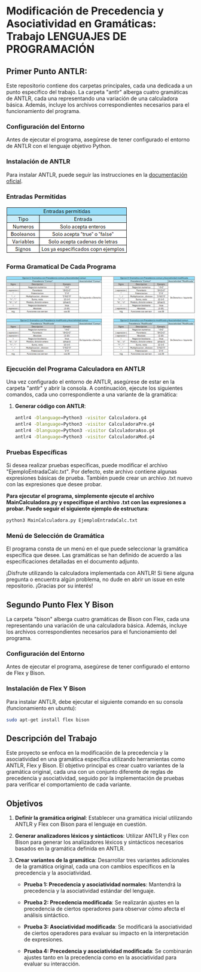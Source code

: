 # Modificación de Precedencia y Asociatividad en Gramáticas: Trabajo LENGUAJES DE PROGRAMACIÓN

## Primer Punto ANTLR:
Este repositorio contiene dos carpetas principales, cada una dedicada a un punto específico del trabajo. La carpeta "antlr" alberga cuatro gramáticas de ANTLR, cada una representando una variación de una calculadora básica. Además, incluye los archivos correspondientes necesarios para el funcionamiento del programa.

### Configuración del Entorno
Antes de ejecutar el programa, asegúrese de tener configurado el entorno de ANTLR con el lenguaje objetivo Python.

### Instalación de ANTLR
Para instalar ANTLR, puede seguir las instrucciones en la [documentación oficial](https://www.antlr.org).

### Entradas Permitidas
![Entradas Permitidas](Images/EntradasPermitidas.png)

### Forma Gramatical De Cada Programa
![Texto Alternativo](Images/TablasAsDes.png)

### Ejecución del Programa Calculadora en ANTLR
Una vez configurado el entorno de ANTLR, asegúrese de estar en la carpeta "antlr" y abrir la consola. A continuación, ejecute los siguientes comandos, cada uno correspondiente a una variante de la gramática:

1. **Generar código con ANTLR**:
   ```bash
   antlr4 -Dlanguage=Python3 -visitor Calculadora.g4
   antlr4 -Dlanguage=Python3 -visitor CalculadoraPre.g4
   antlr4 -Dlanguage=Python3 -visitor CalculadoraAso.g4
   antlr4 -Dlanguage=Python3 -visitor CalculadoraMod.g4
   
### Pruebas Específicas
Si desea realizar pruebas específicas, puede modificar el archivo "EjemploEntradaCalc.txt". Por defecto, este archivo contiene algunas expresiones básicas de prueba. También puede crear un archivo .txt nuevo con las expresiones que desee probar.


**Para ejecutar el programa, simplemente ejecute el archivo MainCalculadora.py y especifique el archivo .txt con las expresiones a probar. Puede seguir el siguiente ejemplo de estructura**:

```bash
python3 MainCalculadora.py EjemploEntradaCalc.txt
```

### Menú de Selección de Gramática
El programa consta de un menú en el que puede seleccionar la gramática específica que desee. Las gramáticas se han definido de acuerdo a las especificaciones detalladas en el documento adjunto.

¡Disfrute utilizando la calculadora implementada con ANTLR! Si tiene alguna pregunta o encuentra algún problema, no dude en abrir un issue en este repositorio. ¡Gracias por su interés!

## Segundo Punto Flex Y Bison
La carpeta "bison" alberga cuatro gramáticas de Bison con Flex, cada una representando una variación de una calculadora básica. Además, incluye los archivos correspondientes necesarios para el funcionamiento del programa.

### Configuración del Entorno
Antes de ejecutar el programa, asegúrese de tener configurado el entorno de Flex y Bison.

### Instalación de Flex Y Bison
Para instalar ANTLR, debe ejecutar el siguiente comando en su consola (funcionamiento en ubuntu):
```bash
sudo apt-get install flex bison
```


## Descripción del Trabajo

Este proyecto se enfoca en la modificación de la precedencia y la asociatividad en una gramática específica utilizando herramientas como ANTLR, Flex y Bison. El objetivo principal es crear cuatro variantes de la gramática original, cada una con un conjunto diferente de reglas de precedencia y asociatividad, seguido por la implementación de pruebas para verificar el comportamiento de cada variante.

## Objetivos

1. **Definir la gramática original**: Establecer una gramática inicial utilizando ANTLR y Flex con Bison para el lenguaje en cuestión.

2. **Generar analizadores léxicos y sintácticos**: Utilizar ANTLR y Flex con Bison para generar los analizadores léxicos y sintácticos necesarios basados en la gramática definida en ANTLR.

3. **Crear variantes de la gramática**: Desarrollar tres variantes adicionales de la gramática original, cada una con cambios específicos en la precedencia y la asociatividad.
   
   - **Prueba 1: Precedencia y asociatividad normales**: Mantendrá la precedencia y la asociatividad estándar del lenguaje.
   
   - **Prueba 2: Precedencia modificada**: Se realizarán ajustes en la precedencia de ciertos operadores para observar cómo afecta el análisis sintáctico.
   
   - **Prueba 3: Asociatividad modificada**: Se modificará la asociatividad de ciertos operadores para evaluar su impacto en la interpretación de expresiones.
   
   - **Prueba 4: Precedencia y asociatividad modificada**: Se combinarán ajustes tanto en la precedencia como en la asociatividad para evaluar su interacción.
